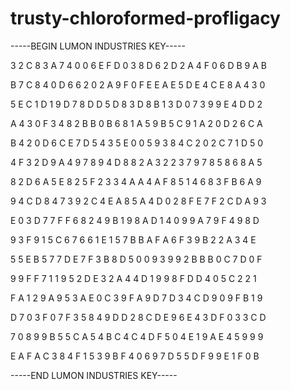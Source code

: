 # trusty-chloroformed-profligacy

-----BEGIN LUMON INDUSTRIES KEY-----

3 2 C 8 3 A 7 4 0 0 6 E F D 0 3 8 D 6 2 D 2 A 4 F 0 6 D B 9 A B

B 7 C 8 4 0 D 6 6 2 0 2 A 9 F 0 F E E A E 5 D E 4 C E 8 A 4 3 0

5 E C 1 D 1 9 D 7 8 D D 5 D 8 3 D 8 B 1 3 D 0 7 3 9 9 E 4 D D 2

A 4 3 0 F 3 4 8 2 B B 0 B 6 8 1 A 5 9 B 5 C 9 1 A 2 0 D 2 6 C A

B 4 2 0 D 6 C E 7 D 5 4 3 5 E 0 0 5 9 3 8 4 C 2 0 2 C 7 1 D 5 0

4 F 3 2 D 9 A 4 9 7 8 9 4 D 8 8 2 A 3 2 2 3 7 9 7 8 5 8 6 8 A 5

8 2 D 6 A 5 E 8 2 5 F 2 3 3 4 A A 4 A F 8 5 1 4 6 8 3 F B 6 A 9

9 4 C D 8 4 7 3 9 2 C 4 E A 8 5 A 4 D 0 2 8 F E 7 F 2 C D A 9 3

E 0 3 D 7 7 F F 6 8 2 4 9 B 1 9 8 A D 1 4 0 9 9 A 7 9 F 4 9 8 D

9 3 F 9 1 5 C 6 7 6 6 1 E 1 5 7 B B A F A 6 F 3 9 B 2 2 A 3 4 E

5 5 E B 5 7 7 D E 7 F 3 B 8 D 5 0 0 9 3 9 9 2 B B B 0 C 7 D 0 F

9 9 F F 7 1 1 9 5 2 D E 3 2 A 4 4 D 1 9 9 8 F D D 4 0 5 C 2 2 1

F A 1 2 9 A 9 5 3 A E 0 C 3 9 F A 9 D 7 D 3 4 C D 9 0 9 F B 1 9

D 7 0 3 F 0 7 F 3 5 8 4 9 D D 2 8 C D E 9 6 E 4 3 D F 0 3 3 C D

7 0 8 9 9 B 5 5 C A 5 4 B C 4 C 4 D F 5 0 4 E 1 9 A E 4 5 9 9 9

E A F A C 3 8 4 F 1 5 3 9 B F 4 0 6 9 7 D 5 5 D F 9 9 E 1 F 0 B

-----END LUMON INDUSTRIES KEY-----
